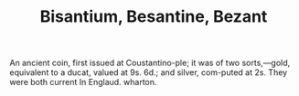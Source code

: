 ---
title: Bisantium, Besantine, Bezant
letter: B
permalink: "/definitions/bld-bisantium-besantine-bezant.html"
body: An ancient coin, first issued at Coustantino-ple; it was of two sorts,—gold,
  equivalent to a ducat, valued at 9s. 6d.; and silver, com-puted at 2s. They were
  both current In Englaud. wharton.
published_at: '2018-07-07'
source: Black's Law Dictionary 2nd Ed (1910)
layout: post
---